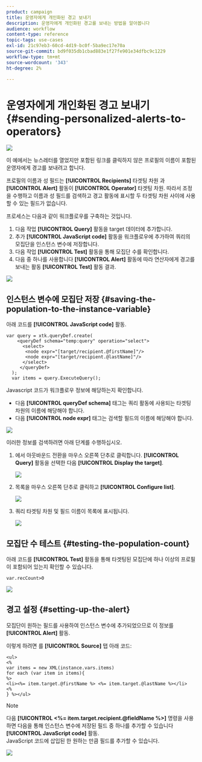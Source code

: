 ```yaml
---
product: campaign
title: 운영자에게 개인화된 경고 보내기
description: 운영자에게 개인화된 경고를 보내는 방법을 알아봅니다
audience: workflow
content-type: reference
topic-tags: use-cases
exl-id: 21c97eb3-60cd-4d19-bc0f-5ba9ec17e70a
source-git-commit: bd9f035db1cbad883e1f27fe901e34dfbc9c1229
workflow-type: tm+mt
source-wordcount: '343'
ht-degree: 2%

---
```


# 운영자에게 개인화된 경고 보내기{#sending-personalized-alerts-to-operators}

![](../../assets/common.svg)

이 예에서는 뉴스레터를 열었지만 포함된 링크를 클릭하지 않은 프로필의 이름이 포함된 운영자에게 경고를 보내려고 합니다.

프로필의 이름과 성 필드는 **[!UICONTROL Recipients]** 타겟팅 차원 과 **[!UICONTROL Alert]** 활동이 **[!UICONTROL Operator]** 타겟팅 차원. 따라서 조정을 수행하고 이름과 성 필드를 검색하고 경고 활동에 표시할 두 타겟팅 차원 사이에 사용할 수 있는 필드가 없습니다.

프로세스는 다음과 같이 워크플로우를 구축하는 것입니다.

1. 다음 작업 **[!UICONTROL Query]** 활동을 target 데이터에 추가합니다.
1. 추가 **[!UICONTROL JavaScript code]** 활동을 워크플로우에 추가하여 쿼리의 모집단을 인스턴스 변수에 저장합니다.
1. 다음 작업 **[!UICONTROL Test]** 활동을 통해 모집단 수를 확인합니다.
1. 다음 중 하나를 사용합니다 **[!UICONTROL Alert]** 활동에 따라 연산자에게 경고를 보내는 활동 **[!UICONTROL Test]** 활동 결과.

![](assets/uc_operator_1.png)

## 인스턴스 변수에 모집단 저장 {#saving-the-population-to-the-instance-variable}

아래 코드를 **[!UICONTROL JavaScript code]** 활동.

```
var query = xtk.queryDef.create(  
    <queryDef schema="temp:query" operation="select">  
      <select>  
       <node expr="[target/recipient.@firstName]"/>  
       <node expr="[target/recipient.@lastName]"/>  
      </select>  
     </queryDef>  
  );  
  var items = query.ExecuteQuery();
```

Javascript 코드가 워크플로우 정보에 해당하는지 확인합니다.

* 다음 **[!UICONTROL queryDef schema]** 태그는 쿼리 활동에 사용되는 타겟팅 차원의 이름에 해당해야 합니다.
* 다음 **[!UICONTROL node expr]** 태그는 검색할 필드의 이름에 해당해야 합니다.

![](assets/uc_operator_3.png)

이러한 정보를 검색하려면 아래 단계를 수행하십시오.

1. 에서 아웃바운드 전환을 마우스 오른쪽 단추로 클릭합니다. **[!UICONTROL Query]** 활동을 선택한 다음 **[!UICONTROL Display the target]**.

   ![](assets/uc_operator_4.png)

1. 목록을 마우스 오른쪽 단추로 클릭하고 **[!UICONTROL Configure list]**.

   ![](assets/uc_operator_5.png)

1. 쿼리 타겟팅 차원 및 필드 이름이 목록에 표시됩니다.

   ![](assets/uc_operator_6.png)

## 모집단 수 테스트 {#testing-the-population-count}

아래 코드를 **[!UICONTROL Test]** 활동을 통해 타겟팅된 모집단에 하나 이상의 프로필이 포함되어 있는지 확인할 수 있습니다.

```
var.recCount>0
```

![](assets/uc_operator_7.png)

## 경고 설정 {#setting-up-the-alert}

모집단이 원하는 필드를 사용하여 인스턴스 변수에 추가되었으므로 이 정보를 **[!UICONTROL Alert]** 활동.

이렇게 하려면 를 **[!UICONTROL Source]** 탭 아래 코드:

```
<ul>
<%
var items = new XML(instance.vars.items)
for each (var item in items){
%>
<li><%= item.target.@firstName %> <%= item.target.@lastName %></li>
<%
} %></ul>
```

>[!NOTE]
>
>다음 **[!UICONTROL <%= item.target.recipient.@fieldName %>]** 명령을 사용하면 다음을 통해 인스턴스 변수에 저장된 필드 중 하나를 추가할 수 있습니다 **[!UICONTROL JavaScript code]** 활동.\
>JavaScript 코드에 삽입된 한 원하는 만큼 필드를 추가할 수 있습니다.

![](assets/uc_operator_8.png)
